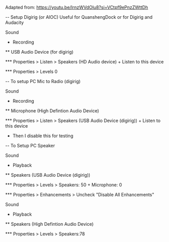 Adapted from: https://youtu.be/IrnzWVdOlu8?si=VCtpf9ePnzZWttDh

-- Setup Digirig (or AIOC)
Useful for QuanshengDock or for Digirig and Audacity

Sound
* Recording

** USB Audio Device (for digirig)
  
*** Properties > Listen > Speakers (HD Audio device) + Listen to this device

*** Properties > Levels 0


-- To setup PC Mic to Radio (digirig)

Sound

* Recording

** Microphone (High Defintion Audio Device)

*** Properties > Listen > Speakers (USB Audio Device (digirig)) + Listen to this device

* Then I disable this for testing

-- To Setup PC Speaker

Sound

* Playback

** Speakers (USB Audio Device (digirig))

*** Properties > Levels > Speakers: 50 + Microphone: 0

*** Properties > Enhancements > Uncheck "Disable All Enhancements"

Sound

* Playback

** Speakers (High Defintion Audio Device)

*** Properties > Levels > Speakers:78






        
